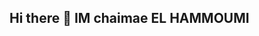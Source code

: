 ## Hi there 👋 IM chaimae EL HAMMOUMI

<!--
**Chaimaeelhammoumi/Chaimaeelhammoumi** is a ✨ _special_ ✨ repository because its `README.md` (this file) appears on your GitHub profile.

Here are some ideas to get you started:

- 🔭 I’m currently working on my engineering degree

- 🤔 I’m looking for  an internship

- 📫 How to reach me: chaimaeelhammoumi3003@gmail.com

-->
